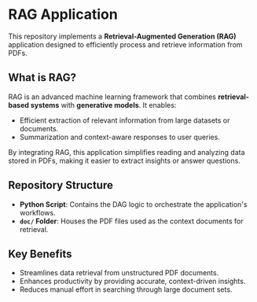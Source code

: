 # RAG Application

This repository implements a **Retrieval-Augmented Generation (RAG)** application designed to efficiently process and retrieve information from PDFs. 

## What is RAG?

RAG is an advanced machine learning framework that combines **retrieval-based systems** with **generative models**. It enables:
- Efficient extraction of relevant information from large datasets or documents.
- Summarization and context-aware responses to user queries.

By integrating RAG, this application simplifies reading and analyzing data stored in PDFs, making it easier to extract insights or answer questions.

## Repository Structure

- **Python Script**: Contains the DAG logic to orchestrate the application's workflows.
- **`doc/` Folder**: Houses the PDF files used as the context documents for retrieval.

## Key Benefits
- Streamlines data retrieval from unstructured PDF documents.
- Enhances productivity by providing accurate, context-driven insights.
- Reduces manual effort in searching through large document sets.
